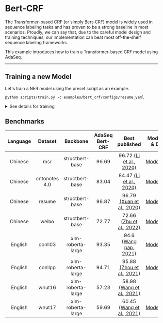# Bert-CRF
The Transformer-based CRF (or simply Bert-CRF) model is widely used in sequence labeling tasks and has proven to be a strong baseline in most scenarios. Proudly, we can say that, due to the careful model design and training techniques, our implementation can beat most off-the-shelf sequence labeling frameworks.

This example introduces how to train a Transformer-based CRF model using AdaSeq.

---

## Training a new Model
Let's train a NER model using the preset script as an example.
```
python scripts/train.py -c examples/bert_crf/configs/resume.yaml
```

<details>
<summary>See details for training</summary>

### Model-specific Arguments
```
preprocessor:
  tag_scheme: BIOES  # (str, optional): The tag scheme used for sequence-labeling tasks. Possible candidates are [`BIO`, `BIOES`]. Default to `BIOES`.
model:
  word_dropout: 0.1  # (float, optional): Word-level/token-level dropout probability. Default to `0`.
  use_crf: true  # (bool, optional): Whether to use CRF decoder. Default to `true`.
```

### Using Custom Dataset
See [tutorial](../../docs/tutorials/preparing_custom_dataset.md)

### Supported Dataset Format
1. CoNLL format (column format)
```
鲁  B-ORG
迅  I-ORG
文  I-ORG
学  I-ORG
院  I-ORG
组  O
织  O
有  O
关  O
专  O
家  O
```

2. Sequence labeling json format
```
{"text": "鲁迅文学院组织有关专家", "labels": ["B-ORG", "I-ORG", "I-ORG", "I-ORG", "I-ORG", "O", "O", "O", "O", "O", "O"]}
```

3. Span-based json format
```
{"text": "人民日报出版社新近出版了王梦奎的短文集《翠微居杂笔》。", "label": [{"start": 0, "end": 7, "type": ["组织", "出版商", "出版社"]}]}
```
</details>

## Benchmarks

| Language |    Dataset    |     Backbone      | AdaSeq Bert-CRF |                                Best published                                 |                                                   Modelcard & Demo                                                    |
|:--------:|:-------------:|:-----------------:|:---------------:|:-----------------------------------------------------------------------------:|:---------------------------------------------------------------------------------------------------------------------:|
| Chinese  |      msr      |  structbert-base  |      96.69      |   96.72 [(Li et al., 2020)](https://aclanthology.org/2020.acl-main.45.pdf)    |     [ModelScope](https://modelscope.cn/models/damo/nlp_raner_named-entity-recognition_chinese-base-news/summary)      |
| Chinese  | ontonotes 4.0 |  structbert-base  |      83.04      |   84.47 [(Li et al., 2020)](https://aclanthology.org/2020.acl-main.45.pdf)    |    [ModelScope](https://modelscope.cn/models/damo/nlp_raner_named-entity-recognition_chinese-base-generic/summary)    |
| Chinese  |    resume     |  structbert-base  |      96.87      |      96.79 [(Xuan et al., 2020)](https://arxiv.org/pdf/2001.05272v6.pdf)      |    [ModelScope](https://modelscope.cn/models/damo/nlp_raner_named-entity-recognition_chinese-base-resume/summary)     |
| Chinese  |     weibo     |  structbert-base  |      72.77      |  72.66 [(Zhu et al., 2022)](https://aclanthology.org/2022.acl-long.490.pdf)   | [ModelScope](https://modelscope.cn/models/damo/nlp_raner_named-entity-recognition_chinese-base-social_media/summary)  |
| English  |    conll03    | xlm-roberta-large |      93.35      |           94.6 [(Wang pap, 2021)](https://arxiv.org/abs/2010.05006)           |     [ModelScope](https://modelscope.cn/models/damo/nlp_raner_named-entity-recognition_english-large-news/summary)     |
| English  |    conllpp    | xlm-roberta-large |      94.71      | 95.88 [(Zhou et al., 2021)](https://aclanthology.org/2021.emnlp-main.437.pdf) |     [ModelScope](https://modelscope.cn/models/damo/nlp_raner_named-entity-recognition_english-large-news/summary)     |
| English  |    wnut16     | xlm-roberta-large |      57.23      |         58.98 [(Wang et al., 2021)](https://arxiv.org/abs/2105.03654)         |                                                           -                                                           |
| English  |    wnut17     | xlm-roberta-large |      59.69      |         60.45 [(Wang et al., 2021)](https://arxiv.org/abs/2105.03654)         | [ModelScope](https://modelscope.cn/models/damo/nlp_raner_named-entity-recognition_english-large-social_media/summary) |